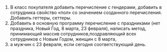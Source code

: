 1) В класс покупателя добавить перечисление с гендерами, добавить в сотрудника свойство «пол» со значением созданного 
перечисления. Добавить геттеры, сеттеры.
2) Добавить в основную программу перечисление с праздниками (нет праздника, Новый Год, 8 марта, 23 февраля),
написать метод, принимающий массив сотрудников,поздравляющий всех сотрудников с Новым Годом, женщин с 8 марта,
3) а мужчин с 23 февраля, если сегодня соответствующий день.